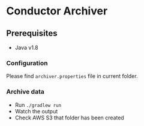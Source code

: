 # Conductor Archiver

## Prerequisites
* Java v1.8

### Configuration

Please find `archiver.properties` file in current folder.

### Archive data

* Run `./gradlew run`
* Watch the output
* Check AWS S3 that folder has been created
 
